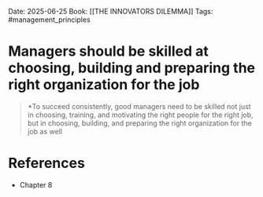 Date: 2025-06-25
Book: [[THE INNOVATORS DILEMMA]]
Tags: #management_principles 
# Managers should be skilled  at choosing, building and preparing the right organization for the job

>*To succeed consistently, good managers need to be skilled not just in choosing, training, and motivating the right people for the right job, but in choosing, building, and preparing the right organization for the job as well

# References
- Chapter 8